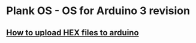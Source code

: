 # Plank OS - OS for Arduino 3 revision

[How to upload HEX files to arduino](https://forum.arduino.cc/t/how-to-upload-hex-files-to-arduino-uno/395332 "Upload hex files")
---
